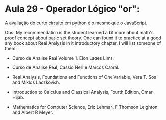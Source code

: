 # Aula 29 - Operador Lógico "or":
A avaliação do curto circuito em python é o mesmo que o JavaScript.

Obs: My recommendation is the student learned a bit more about math's proof concept about basic set theory. One can found it to practice at a good any book about Real Analysis in it introductory chapter. I will list someone of them:

- Curso de Analise Real Volume 1, Elon Lages Lima.

- Curso de Analise Real, Cassio Neri e Marcos Cabral.

- Real Analysis, Foundations and Functions of One Variable, Vera T. Sos and Miklos Laczkovich.

- Introduction to Calculus and Classical Analysis, Fourth Edition, Omar Hijab.

- Mathematics for Computer Science, Eric Lehman, F Thomson Leighton and Albert R Meyer.
